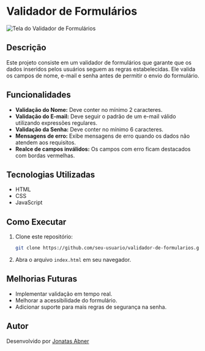 # Validador de Formulários

![Tela do Validador de Formulários](./Captura%20de%20tela%202025-03-25%20152934.png)

## Descrição

Este projeto consiste em um validador de formulários que garante que os dados inseridos pelos usuários seguem as regras estabelecidas. Ele valida os campos de nome, e-mail e senha antes de permitir o envio do formulário.

## Funcionalidades

- **Validação do Nome:** Deve conter no mínimo 2 caracteres.
- **Validação do E-mail:** Deve seguir o padrão de um e-mail válido utilizando expressões regulares.
- **Validação da Senha:** Deve conter no mínimo 6 caracteres.
- **Mensagens de erro:** Exibe mensagens de erro quando os dados não atendem aos requisitos.
- **Realce de campos inválidos:** Os campos com erro ficam destacados com bordas vermelhas.

## Tecnologias Utilizadas

- HTML
- CSS
- JavaScript

## Como Executar

1. Clone este repositório:
   ```bash
   git clone https://github.com/seu-usuario/validador-de-formularios.git
   ```
2. Abra o arquivo `index.html` em seu navegador.

## Melhorias Futuras

- Implementar validação em tempo real.
- Melhorar a acessibilidade do formulário.
- Adicionar suporte para mais regras de segurança na senha.

## Autor

Desenvolvido por [Jonatas Abner](www.linkedin.com/in/jonatasasb)


